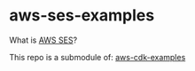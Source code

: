 # aws-ses-examples

What is [AWS SES](https://aws.amazon.com/ses/)?

This repo is a submodule of: [aws-cdk-examples](https://github.com/d-w-arnold/aws-cdk-examples)
